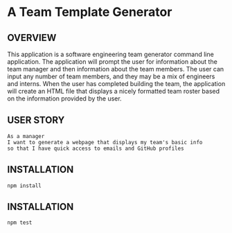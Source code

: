 # A Team Template Generator

## OVERVIEW

This application is a software engineering team generator command line application. The application will prompt the user for information about the team manager and then information about the team members. The user can input any number of team members, and they may be a mix of engineers and interns. When the user has completed building the team, the application will create an HTML file that displays a nicely formatted team roster based on the information provided by the user.

## USER STORY
```
As a manager
I want to generate a webpage that displays my team's basic info
so that I have quick access to emails and GitHub profiles
```

## INSTALLATION
```
npm install
```

## INSTALLATION
```
npm test
```
